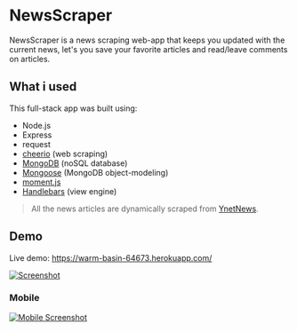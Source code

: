 # NewsScraper

NewsScraper is a news scraping web-app that keeps you updated with the current news, let's you save your favorite articles and read/leave comments on articles.

## What i used
This full-stack app was built using:
- Node.js
- Express
- request
- [cheerio](https://cheerio.js.org/) (web scraping)
- [MongoDB](https://www.mongodb.com/) (noSQL database)
- [Mongoose](http://mongoosejs.com/) (MongoDB object-modeling)
- [moment.js](https://momentjs.com/)
- [Handlebars](https://handlebarsjs.com/) (view engine)

> All the news articles are dynamically scraped from [YnetNews](www.ynetnews.com).

## Demo
Live demo: https://warm-basin-64673.herokuapp.com/

[![Screenshot](https://s8.postimg.cc/a3mgpk7c5/Screenshot_2018-07-16_News_Scraper.png)](https://warm-basin-64673.herokuapp.com/)

### Mobile

[![Mobile Screenshot](https://s8.postimg.cc/j176n72fp/news_Scraper.jpg)](https://warm-basin-64673.herokuapp.com/)